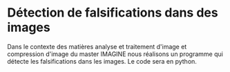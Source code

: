 # Détection de falsifications dans des images
Dans le contexte des matières analyse et traitement d'image et compression d'image du master IMAGINE nous réalisons un programme qui détecte les falsifications dans les images.
Le code sera en python.